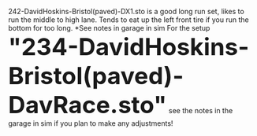 242-DavidHoskins-Bristol(paved)-DX1.sto is a good long run set, likes to run the middle to high lane.  Tends to eat up the left front tire if you run the bottom for too long.  *See notes in garage in sim
For the setup <font size="16" >**"234-DavidHoskins-Bristol(paved)-DavRace.sto"**</font> see the notes in the garage in sim if you plan to make any adjustments!
